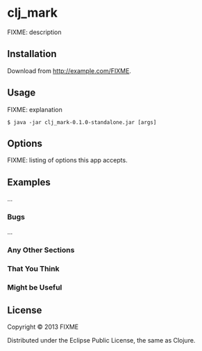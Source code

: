# clj_mark

FIXME: description

## Installation

Download from http://example.com/FIXME.

## Usage

FIXME: explanation

    $ java -jar clj_mark-0.1.0-standalone.jar [args]

## Options

FIXME: listing of options this app accepts.

## Examples

...

### Bugs

...

### Any Other Sections
### That You Think
### Might be Useful

## License

Copyright © 2013 FIXME

Distributed under the Eclipse Public License, the same as Clojure.
